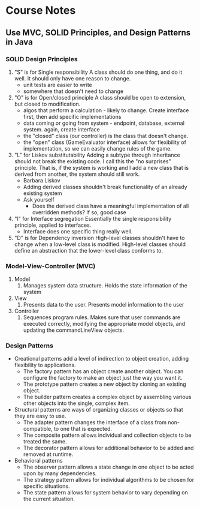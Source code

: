 # Course Notes

## Use MVC, SOLID Principles, and Design Patterns in Java

### SOLID Design Principles
1. "S" is for Single responsibility
   A class should do one thing, and do it well. It should only have one reason to change.
   - unit tests are easier to write
   - somewhere that doesn't need to change
2. "O" is for Open/closed principle
   A class should be open to extension, but closed to modification.
   - algos that perform a calculation - likely to change. Create interface first, then add specific implementations
   - data coming or going from system - endpoint, database, external system. again, create interface
   - the "closed" class (our controller) is the class that doesn't change.
   - the "open" class (GameEvaluator interface) allows for flexibility of implementation, so we can easily change rules of the game.
3. "L" for Liskov substitutability
   Adding a subtype through inheritance should not break the existing code. I call this the "no surprises" principle. That is, if the system is working and I add a new class that is derived from another, the system should still work.
   - Barbara Liskov
   - Adding derived classes shouldn't break functionality of an already existing system
   - Ask yourself
     - Does the derived class have a meaningful implementation of all overridden methods? If so, good case
4. "I" for Interface segregation
   Essentially the single responsibility principle, applied to interfaces.
   - Interface does one specific thing really well.
5. "D" is for Dependency inversion
   High-level classes shouldn't have to change when a low-level class is modified. High-level classes should define an abstraction that the lower-level class conforms to.

### Model-View-Controller (MVC)
1. Model
   1. Manages system data structure. Holds the state information of the system
2. View
   1. Presents data to the user. Presents model information to the user
3. Controller
   1. Sequences program rules. Makes sure that user commands are executed correctly, modifying the appropriate model objects, and updating the commandLineView objects.

### Design Patterns
- Creational patterns add a level of indirection to object creation, adding flexibility to applications.
  - The factory pattern has an object create another object. You can configure the factory to make an object just the way you want it.
  - The prototype pattern creates a new object by cloning an existing object.
  - The builder pattern creates a complex object by assembling various other objects into the single, complex item.
- Structural patterns are ways of organizing classes or objects so that they are easy to use.
  - The adapter pattern changes the interface of a class from non-compatible, to one that is expected.
  - The composite pattern allows individual and collection objects to be treated the same.
  - The decorator pattern allows for additional behavior to be added and removed at runtime.
- Behavioral patterns
  - The observer pattern allows a state change in one object to be acted upon by many dependencies.
  - The strategy pattern allows for individual algorithms to be chosen for specific situations.
  - The state pattern allows for system behavior to vary depending on the current situation.
